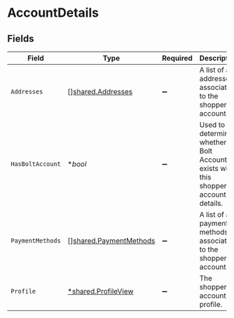 # AccountDetails


## Fields

| Field                                                                                | Type                                                                                 | Required                                                                             | Description                                                                          |
| ------------------------------------------------------------------------------------ | ------------------------------------------------------------------------------------ | ------------------------------------------------------------------------------------ | ------------------------------------------------------------------------------------ |
| `Addresses`                                                                          | [][shared.Addresses](../../../pkg/models/shared/addresses.md)                        | :heavy_minus_sign:                                                                   | A list of all addresses associated to the shopper's account.                         |
| `HasBoltAccount`                                                                     | **bool*                                                                              | :heavy_minus_sign:                                                                   | Used to determine whether a Bolt Account exists with this shopper's account details. |
| `PaymentMethods`                                                                     | [][shared.PaymentMethods](../../../pkg/models/shared/paymentmethods.md)              | :heavy_minus_sign:                                                                   | A list of all payment methods associated to the shopper's account.                   |
| `Profile`                                                                            | [*shared.ProfileView](../../../pkg/models/shared/profileview.md)                     | :heavy_minus_sign:                                                                   | The shopper's account profile.                                                       |